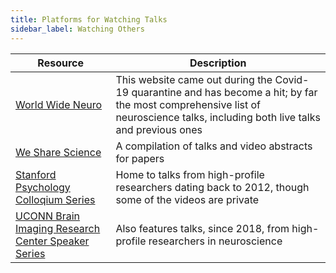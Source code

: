 ```yaml
---
title: Platforms for Watching Talks
sidebar_label: Watching Others
---
```


| Resource | Description |
|----------|-------------|
| [World Wide Neuro](https://www.worldwideneuro.com) | This website came out during the Covid-19 quarantine and has become a hit; by far the most comprehensive list of neuroscience talks, including both live talks and previous ones |
| [We Share Science](https://wesharescience.com) | A compilation of talks and video abstracts for papers |
| [Stanford Psychology Colloqium Series](https://talks.stanford.edu/psychology/psych-colloquium-series) | Home to talks from high-profile researchers dating back to 2012, though some of the videos are private |
[UCONN Brain Imaging Research Center Speaker Series](https://birc.uconn.edu/events/speaker-series#panel-1912-0-0-3) | Also features talks, since 2018, from high-profile researchers in neuroscience |
